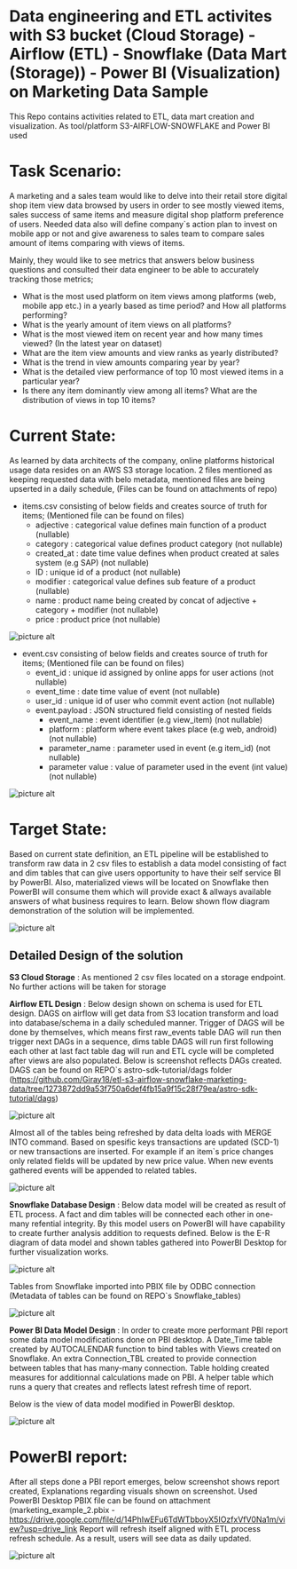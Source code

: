 # Data engineering and ETL activites with S3 bucket (Cloud Storage) - Airflow (ETL) - Snowflake (Data Mart (Storage)) - Power BI (Visualization) on Marketing Data Sample
This Repo contains activities related to ETL, data mart creation and visualization. As tool/platform S3-AIRFLOW-SNOWFLAKE and Power BI used

# Task Scenario:
A marketing and a sales team would like to delve into their retail store digital shop item view data browsed by users in order to see mostly viewed items, sales success of same items and measure digital shop platform preference of users.
Needed data also will define company`s action plan to invest on mobile app or not and give awareness to sales team to compare sales amount of items comparing with views of items.

Mainly, they would like to see metrics that answers below business questions and consulted their data engineer to be able to accurately tracking those metrics;

  - What is the most used platform on item views among platforms (web, mobile app etc.) in a yearly based as time period? and How all platforms performing?
  - What is the yearly amount of item views on all platforms?
  - What is the most viewed item on recent year and how many times viewed? (In the latest year on dataset)
  - What are the item view amounts and view ranks as yearly distributed?
  - What is the trend in view amounts comparing year by year?
  - What is the detailed view performance of top 10 most viewed items in a particular year?
  - Is there any item dominantly view among all items? What are the distribution of views in top 10 items?

# Current State:
As learned by data architects of the company, online platforms historical usage data resides on an AWS S3 storage location.
2 files mentioned as keeping requested data with belo metadata, mentioned files are being upserted in a daily schedule, (Files can be found on attachments of repo)

* items.csv consisting of below fields and creates source of truth for items; (Mentioned file can be found on files)
  * adjective : categorical value defines main function of a product (nullable)
  * category :  categorical value defines product category (not nullable)
  * created_at : date time value defines when product created at sales system (e.g SAP) (not nullable)
  * ID : unique id of a product (not nullable)
  * modifier : categorical value defines sub feature of a product (nullable)
  * name : product name being created by concat of adjective + category + modifier (not nullable)
  * price : product price (not nullable)
 
![picture alt](items-first-3-line.png)
 
* event.csv consisting of below fields and creates source of truth for items; (Mentioned file can be found on files)
  * event_id :  unique id assigned by online apps for user actions (not nullable)
  * event_time : date time value of event (not nullable)
  * user_id : unique id of user who commit event action (not nullable)
  * event.payload :  JSON structured field consisting of nested fields 
    * event_name : event identifier (e.g view_item) (not nullable)
    * platform : platform where event takes place (e.g web, android) (not nullable)
    * parameter_name :  parameter used in event (e.g item_id) (not nullable)
    * parameter value : value of parameter used in the event (int value) (not nullable)

![picture alt](events-first-3-line.png)

# Target State:
Based on current state definition, an ETL pipeline will be established to transform raw data in 2 csv files to establish a data model consisting of fact and dim tables that can give users opportunity to have their self service BI by PowerBI. 
Also, materialized views will be located on Snowflake then PowerBI will consume them which will provide exact & allways available answers of what business requires to learn.
Below shown flow diagram demonstration of the solution will be implemented.

![picture alt](flow-diagram-etl-flow-diagram.jpg)


## Detailed Design of the solution

**S3 Cloud Storage** : As mentioned 2 csv files located on a storage endpoint. No further actions will be taken for storage

**Airflow ETL Design** : Below design shown on schema is used for ETL design. DAGS on airflow will get data from S3 location transform and load into database/schema in a daily scheduled manner. Trigger of DAGS will be done by themselves, which means first raw_events table DAG will run then trigger next DAGs in a sequence, dims table DAGS will run first following each other at last fact table dag will run and ETL cycle will be completed after views are also populated.
Below is screenshot reflects DAGs created. DAGS can be found on REPO`s astro-sdk-tutorial/dags folder (https://github.com/Giray18/etl-s3-airflow-snowflake-marketing-data/tree/1273872dd9a53f750a6def4fb15a9f15c28f79ea/astro-sdk-tutorial/dags)

![picture alt](dags-1.png)

Almost all of the tables being refreshed by data delta loads with MERGE INTO command. Based on spesific keys transactions are updated (SCD-1) or new transactions are inserted. 
For example if an item`s price changes only related fields will be updated by new price value. When new events gathered events will be appended to related tables.

![picture alt](flow-diagram-ETL-design.jpg)


**Snowflake Database Design** : Below data model will be created as result of ETL process. A fact and dim tables will be connected each other in one-many refential integrity. By this model users on PowerBI will have capability to create further analysis addition to requests defined.
Below is the E-R diagram of data model and shown tables gathered into PowerBI Desktop for further visualization works.

![picture alt](flow-diagram-data-model.jpg)

Tables from Snowflake imported into PBIX file by ODBC connection (Metadata of tables can be found on REPO`s Snowflake_tables)

![picture alt](tables-pbi-import.png)

**Power BI Data Model Design** : In order to create more performant PBI report some data model modifications done on PBI desktop. A Date_Time table created by AUTOCALENDAR function to bind tables with Views created on Snowflake. An extra Connection_TBL created to provide connection between tables that has many-many connection. Table holding created measures for additionnal calculations made on PBI. A helper table which runs a query that creates and reflects latest refresh time of report.

Below is the view of data model modified in PowerBI desktop.

![picture alt](PBI-data-model.jpg)

# PowerBI report:

After all steps done a PBI report emerges, below screenshot shows report created, Explanations regarding visuals shown on screenshot. Used PowerBI Desktop PBIX file can be found on attachment (marketing_example_2.pbix - https://drive.google.com/file/d/14PhIwEFu6TdWTbboyX5IOzfxVfV0Na1m/view?usp=drive_link
Report will refresh itself aligned with ETL process refresh schedule. As a result, users will see data as daily updated.

![picture alt](report-overview.jpg)





